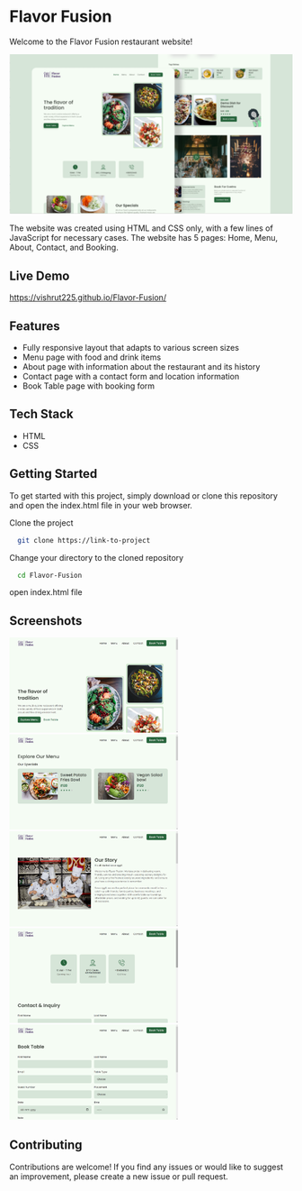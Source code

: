 # Flavor Fusion

Welcome to the Flavor Fusion restaurant website!

![](./readmeImg/banner.png)


The website was created using HTML and CSS only, with a few lines of JavaScript for necessary cases. The website has 5 pages: Home, Menu, About, Contact, and Booking.

## Live Demo
https://vishrut225.github.io/Flavor-Fusion/

## Features

- Fully responsive layout that adapts to various screen sizes
- Menu page with food and drink items
- About page with information about the restaurant and its history
- Contact page with a contact form and location information
- Book Table page with booking form

## Tech Stack

- HTML
- CSS

## Getting Started

To get started with this project, simply download or clone this repository and open the index.html file in your web browser.

Clone the project

```bash
  git clone https://link-to-project
```
Change your directory to the cloned repository

```bash
  cd Flavor-Fusion
```

open index.html file

## Screenshots

<img src="./images/Screenshots/1.png" alt="Screenshot 1" style="width: 300px; height: auto;"> &nbsp; <img src="./images/Screenshots/2.png" alt="Screenshot 1" style="width: 300px; height: auto;"> &nbsp; <img src="./images/Screenshots/3.png" alt="Screenshot 1" style="width: 300px; height: auto;">
<img src="./images/Screenshots/4.png" alt="Screenshot 1" style="width: 300px; height: auto;"> &nbsp; <img src="./images/Screenshots/5.png" alt="Screenshot 1" style="width: 300px; height: auto;">


## Contributing

Contributions are welcome! If you find any issues or would like to suggest an improvement, please create a new issue or pull request.
